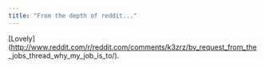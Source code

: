 ```yaml
---
title: "From the depth of reddit..."
---
```


[Lovely](http://www.reddit.com/r/reddit.com/comments/k3zrz/by_request_from_the
_jobs_thread_why_my_job_is_to/).

